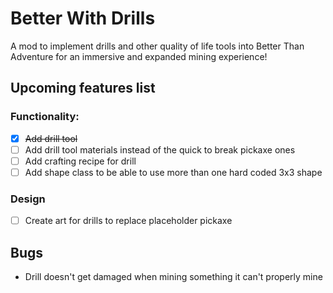 # Better With Drills

A mod to implement drills and other quality of life tools into Better Than Adventure for an immersive and expanded mining experience!

## Upcoming features list

### Functionality:
- [x] ~~Add drill tool~~ 
- [ ] Add drill tool materials instead of the quick to break pickaxe ones 
- [ ] Add crafting recipe for drill
- [ ] Add shape class to be able to use more than one hard coded 3x3 shape

### Design
- [ ] Create art for drills to replace placeholder pickaxe

## Bugs
- Drill doesn't get damaged when mining something it can't properly mine

